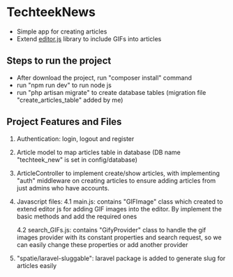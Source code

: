 # TechteekNews

- Simple app for creating articles
- Extend [editor.js](https://editorjs.io/) library to include GIFs into articles



## Steps to run the project
- After download the project, run "composer install" command
- run "npm run dev" to run node js 
- run "php artisan migrate" to create database tables (migration file "create_articles_table" added by me)

## Project Features and Files

1. Authentication: login, logout and register
2. Article model to map articles table in database (DB name "techteek_new" is set in config/database)
3. ArticleController to implement create/show articles, with implementing "auth" middleware on creating articles to ensure adding articles from just admins who have accounts.
4.  Javascript files: 
    4.1 main.js: contains "GIFImage" class which created to extend editor js for adding GIF images into the editor.
    By implement the basic methods and add the required ones
    
    4.2 search_GIFs.js: contains "GifyProvider" class to handle the gif images provider with its constant properties
    and search request, so we can easily change these properties or add another provider 
    
5. "spatie/laravel-sluggable": laravel package is added to generate slug for articles easily
